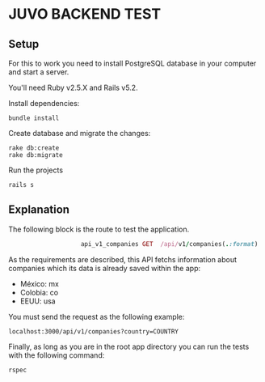 # JUVO BACKEND TEST

## Setup

For this to work you need to install PostgreSQL database in your computer and start a server.

You'll need Ruby v2.5.X and Rails v5.2.

Install dependencies:
```
bundle install
```

Create database and migrate the changes:
```
rake db:create
rake db:migrate
```

Run the projects
```
rails s
```

## Explanation

The following block is the route to test the application.

```ruby
                    api_v1_companies GET  /api/v1/companies(.:format)                api/v1/companies#index
```

As the requirements are described, this API fetchs information about companies which its data is already saved within the app:
 
* México: mx
* Colobia: co
* EEUU: usa
 
You must send the request as the following example:

``
  localhost:3000/api/v1/companies?country=COUNTRY
``

Finally, as long as you are in the root app directory you can run the tests with the following command:

``
  rspec
``
